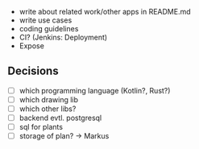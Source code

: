 - write about related work/other apps in README.md
- write use cases
- coding guidelines
- CI? (Jenkins: Deployment)
- Expose

## Decisions

- [ ] which programming language (Kotlin?, Rust?)
- [ ] which drawing lib
- [ ] which other libs?
- [ ] backend evtl. postgresql
- [ ] sql for plants
- [ ] storage of plan? -> Markus
